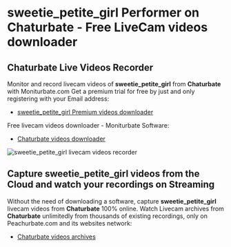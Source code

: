 # sweetie_petite_girl Performer on Chaturbate - Free LiveCam videos downloader

## Chaturbate Live Videos Recorder

Monitor and record livecam videos of **sweetie_petite_girl** from **Chaturbate** with Moniturbate.com
Get a premium trial for free by just and only registering with your Email address:
* [sweetie_petite_girl Premium videos downloader](https://moniturbate.com/request-demo-licence-key.html)

Free livecam videos downloader - Moniturbate Software:
* [Chaturbate videos downloader](https://moniturbate.com/moniturbate-download-software.html)

![sweetie_petite_girl livecam videos recorder](https://peachurnet.com/templates/moniturbate-software.png)


## Capture sweetie_petite_girl videos from the Cloud and watch your recordings on Streaming

Without the need of downloading a software, capture **sweetie_petite_girl** livecam videos from **Chaturbate** 100% online.
Watch Livecam archives from **Chaturbate** unlimitedly from thousands of existing recordings, only on Peachurbate.com and its websites network:
* [Chaturbate videos archives](https://peachurnet.com/)